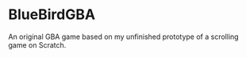 # BlueBirdGBA
An original GBA game based on my unfinished prototype of a scrolling game on Scratch.
